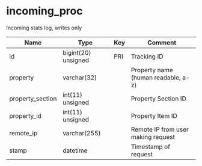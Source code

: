 # incoming_proc

Incoming stats log, writes only

| Name             | Type                | Key | Comment                             |
|------------------|---------------------|-----|-------------------------------------|
| id               | bigint(20) unsigned | PRI | Tracking ID                         |
| property         | varchar(32)         |     | Property name (human readable, a-z) |
| property_section | int(11) unsigned    |     | Property Section ID                 |
| property_id      | int(11) unsigned    |     | Property Item ID                    |
| remote_ip        | varchar(255)        |     | Remote IP from user making request  |
| stamp            | datetime            |     | Timestamp of request                |
